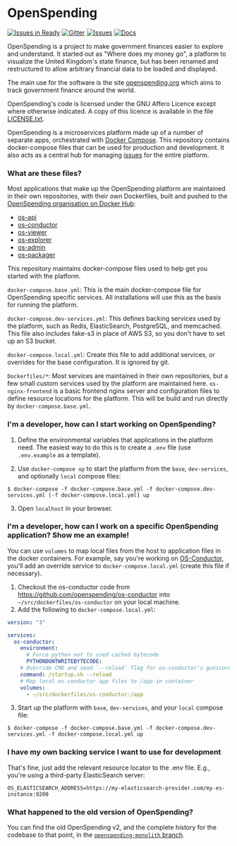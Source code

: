# OpenSpending

[![Issues in Ready](https://badge.waffle.io/openspending/openspending.png?label=ready&title=Ready)](https://waffle.io/openspending/openspending)
[![Gitter](https://img.shields.io/gitter/room/openspending/chat.svg)](https://gitter.im/openspending/chat)
[![Issues](https://img.shields.io/badge/issue-tracker-orange.svg)](https://github.com/openspending/openspending/issues)
[![Docs](https://img.shields.io/badge/docs-latest-blue.svg)](http://docs.openspending.org/en/latest/developers/platform/)

OpenSpending is a project to make government finances easier to explore and understand. It started out as "Where does my money go", a platform to visualize the United Kingdom's state finance, but has been renamed and restructured to allow arbitrary financial data to be loaded and displayed. 

The main use for the software is the site [openspending.org](http://openspending.org) which aims to track government finance around the world.

OpenSpending's code is licensed under the GNU Affero Licence except where otherwise indicated. A copy of this licence is available in the file [LICENSE.txt](LICENSE.txt).

OpenSpending is a microservices platform made up of a number of separate apps, orchestrated with [Docker Compose](https://docs.docker.com/compose/). This repository contains docker-compose files that can be used for production and development. It also acts as a central hub for managing [issues](https://github.com/openspending/openspending/issues) for the entire platform.

### What are these files?

Most applications that make up the OpenSpending platform are maintained in their own repositories, with their own Dockerfiles, built and pushed to the [OpenSpending organisation on Docker Hub](https://hub.docker.com/r/openspending):

- [os-api](https://github.com/openspending/os-api)
- [os-conductor](https://github.com/openspending/os-conductor)
- [os-viewer](https://github.com/openspending/os-viewer)
- [os-explorer](https://github.com/openspending/os-explorer)
- [os-admin](https://github.com/openspending/os-admin)
- [os-packager](https://github.com/openspending/os-packager)

This repository maintains docker-compose files used to help get you started with the platform.

`docker-compose.base.yml`: This is the main docker-compose file for OpenSpending specific services. All installations will use this as the basis for running the platform.

`docker-compose.dev-services.yml`: This defines backing services used by the platform, such as Redis, ElasticSearch, PostgreSQL, and memcached. This file also includes fake-s3 in place of AWS S3, so you don't have to set up an S3 bucket.

`docker-compose.local.yml`: Create this file to add additional services, or overrides for the base configuration. It is ignored by git.

`Dockerfiles/*`: Most services are maintained in their own repositories, but a few small custom services used by the platform are maintained here. `os-nginx-frontend` is a basic frontend nginx server and configuration files to define resource locations for the platform. This will be build and run directly by `docker-compose.base.yml`.

### I'm a developer, how can I start working on OpenSpending?

1. Define the environmental variables that applications in the platform need. The easiest way to do this is to create a `.env` file (use `.env.example` as a template).

2. Use `docker-compose up` to start the platform from the `base`, `dev-services`, and optionally `local` compose files:

`$ docker-compose -f docker-compose.base.yml -f docker-compose.dev-services.yml [-f docker-compose.local.yml] up`

3. Open `localhost` in your browser.

### I'm a developer, how can I work on a specific OpenSpending application? Show me an example!

You can use `volumes` to map local files from the host to application files in the docker containers. For example, say you're working on [OS-Conductor](https://github.com/openspending/os-conductor), you'll add an override service to `docker-compose.local.yml` (create this file if necessary).

1. Checkout the os-conductor code from https://github.com/openspending/os-conductor into `~/src/dockerfiles/os-conductor` on your local machine.
2. Add the following to `docker-compose.local.yml`:

```yml
version: "3"

services:
  os-conductor:
    environment:
      # Force python not to used cached bytecode
      PYTHONDONTWRITEBYTECODE:
    # Override CMD and send `--reload` flag for os-conductor's gunicorn server
    command: /startup.sh --reload
    # Map local os-conductor app files to /app in container
    volumes:
      - ~/src/dockerfiles/os-conductor:/app
```

3. Start up the platform with `base`, `dev-services`, and your `local` compose file:

`$ docker-compose -f docker-compose.base.yml -f docker-compose.dev-services.yml -f docker-compose.local.yml up`

### I have my own backing service I want to use for development

That's fine, just add the relevant resource locator to the .env file. E.g., you're using a third-party ElasticSearch server:

`OS_ELASTICSEARCH_ADDRESS=https://my-elasticsearch-provider.com/my-es-instance:9200`

### What happened to the old version of OpenSpending?

You can find the old OpenSpending v2, and the complete history for the codebase to that point, in the [`openspending-monolith` branch](https://github.com/openspending/openspending/tree/openspending-monolith).


